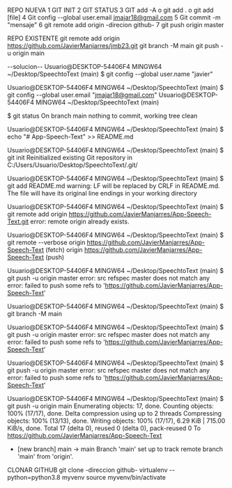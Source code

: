 REPO NUEVA
1 GIT INIT
2 GIT STATUS
3 GIT add -A  o  git add .  o  git add [file]
4 Git config --global user.email jmajar18@gmail.com
5 Git commit -m "mensaje"
6 git remote add origin -direcion github-
7 git push origin master

REPO EXISTENTE
git remote add origin https://github.com/JavierManjarres/jmb23.git
git branch -M main
git push -u origin main

--solucion--
Usuario@DESKTOP-54406F4 MINGW64 ~/Desktop/SpeechtoText (main)
$ git config --global user.name "javier"

Usuario@DESKTOP-54406F4 MINGW64 ~/Desktop/SpeechtoText (main)
$ git config --global user.email "jmajar18@gmail.com"
Usuario@DESKTOP-54406F4 MINGW64 ~/Desktop/SpeechtoText (main)

$ git status
On branch main
nothing to commit, working tree clean

Usuario@DESKTOP-54406F4 MINGW64 ~/Desktop/SpeechtoText (main)
$ echo "# App-Speech-Text" >> README.md

Usuario@DESKTOP-54406F4 MINGW64 ~/Desktop/SpeechtoText (main)
$ git init
Reinitialized existing Git repository in C:/Users/Usuario/Desktop/SpeechtoText/.git/

Usuario@DESKTOP-54406F4 MINGW64 ~/Desktop/SpeechtoText (main)
$ git add README.md
warning: LF will be replaced by CRLF in README.md.
The file will have its original line endings in your working directory

Usuario@DESKTOP-54406F4 MINGW64 ~/Desktop/SpeechtoText (main)
$ git remote add origin https://github.com/JavierManjarres/App-Speech-Text.git
error: remote origin already exists.

Usuario@DESKTOP-54406F4 MINGW64 ~/Desktop/SpeechtoText (main)
$ git remote --verbose
origin  https://github.com/JavierManjarres/App-Speech-Text (fetch)
origin  https://github.com/JavierManjarres/App-Speech-Text (push)

Usuario@DESKTOP-54406F4 MINGW64 ~/Desktop/SpeechtoText (main)
$ git push -u origin master
error: src refspec master does not match any
error: failed to push some refs to 'https://github.com/JavierManjarres/App-Speech-Text'

Usuario@DESKTOP-54406F4 MINGW64 ~/Desktop/SpeechtoText (main)
$ git branch -M main

Usuario@DESKTOP-54406F4 MINGW64 ~/Desktop/SpeechtoText (main)
$ git push -u origin master
error: src refspec master does not match any
error: failed to push some refs to 'https://github.com/JavierManjarres/App-Speech-Text'

Usuario@DESKTOP-54406F4 MINGW64 ~/Desktop/SpeechtoText (main)
$ git push -u origin master
error: src refspec master does not match any
error: failed to push some refs to 'https://github.com/JavierManjarres/App-Speech-Text'

Usuario@DESKTOP-54406F4 MINGW64 ~/Desktop/SpeechtoText (main)
$ git push -u origin main
Enumerating objects: 17, done.
Counting objects: 100% (17/17), done.
Delta compression using up to 2 threads
Compressing objects: 100% (13/13), done.
Writing objects: 100% (17/17), 6.29 KiB | 715.00 KiB/s, done.
Total 17 (delta 0), reused 0 (delta 0), pack-reused 0
To https://github.com/JavierManjarres/App-Speech-Text
 * [new branch]      main -> main
Branch 'main' set up to track remote branch 'main' from 'origin'.


CLONAR GITHUB
git clone -direccion github-
virtualenv --python=python3.8 myvenv
source myvenv/bin/activate
